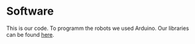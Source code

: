 # Software

This is our code. To programm the robots we used Arduino.
Our libraries can be found [here](https://github.com/MelissaKt/i-bots_soccer/tree/main/Software/Libraries/LIDAR).
